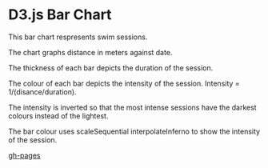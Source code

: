 # D3.js Bar Chart

This bar chart respresents swim sessions.

The chart graphs distance in meters against date.

The thickness of each bar depicts the duration of the session.

The colour of each bar depicts the intensity of the session. Intensity = 1/(disance/duration). 

The intensity is inverted so that the most intense sessions have the darkest colours instead of the lightest.

The bar colour uses scaleSequential interpolateInferno to show the intensity of the session.

[gh-pages](http://shanegibney.github.io/D3-Bar-Chart-Swim-Session/)
